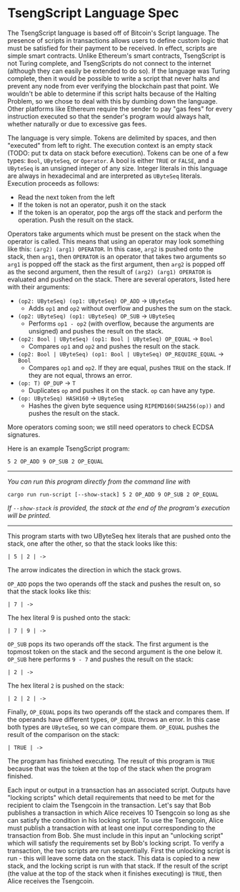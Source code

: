 # TsengScript Language Spec

The TsengScript language is based off of Bitcoin's Script language. The presence of scripts in transactions allows users to define custom logic that must be satisfied for their payment to be received. In effect, scripts are simple smart contracts. Unlike Ethereum's smart contracts, TsengScript is not Turing complete, and TsengScripts do not connect to the internet (although they can easily be extended to do so). If the language was Turing complete, then it would be possible to write a script that never halts and prevent any node from ever verifying the blockchain past that point. We wouldn't be able to determine if this script halts because of the Halting Problem, so we chose to deal with this by dumbing down the language. Other platforms like Ethereum require the sender to pay "gas fees" for every instruction executed so that the sender's program would always halt, whether naturally or due to excessive gas fees.

The language is very simple. Tokens are delimited by spaces, and then "executed" from left to right. The execution context is an empty stack (TODO: put tx data on stack before execution). Tokens can be one of a few types: `Bool`, `UByteSeq`, or `Operator`. A bool is either `TRUE` or `FALSE`, and a `UByteSeq` is an unsigned integer of any size. Integer literals in this language are always in hexadecimal and are interpreted as `UByteSeq` literals. Execution proceeds as follows:

- Read the next token from the left
- If the token is not an operator, push it on the stack
- If the token is an operator, pop the args off the stack and perform the operation. Push the result on the stack.

Operators take arguments which must be present on the stack when the operator is called. This means that using an operator may look something like this: `(arg2) (arg1) OPERATOR`. In this case, `arg2` is pushed onto the stack, then `arg1`, then `OPERATOR` is an operator that takes two arguments so `arg1` is popped off the stack as the first argument, then `arg2` is popped off as the second argument, then the result of `(arg2) (arg1) OPERATOR` is evaluated and pushed on the stack. There are several operators, listed here with their arguments:

- `(op2: UByteSeq) (op1: UByteSeq) OP_ADD` -> `UByteSeq`
  - Adds `op1` and `op2` without overflow and pushes the sum on the stack.
- `(op2: UByteSeq) (op1: UByteSeq) OP_SUB` -> `UByteSeq`
  - Performs `op1 - op2` (with overflow, because the arguments are unsigned) and pushes the result on the stack.
- `(op2: Bool | UByteSeq) (op1: Bool | UByteSeq) OP_EQUAL` -> `Bool`
  - Compares `op1` and `op2` and pushes the result on the stack.
- `(op2: Bool | UByteSeq) (op1: Bool | UByteSeq) OP_REQUIRE_EQUAL` -> `Bool`
  - Compares `op1` and `op2`. If they are equal, pushes `TRUE` on the stack. If they are not equal, throws an error.
- `(op: T) OP_DUP` -> `T`
  - Duplicates `op` and pushes it on the stack. `op` can have any type.
- `(op: UByteSeq) HASH160` -> `UByteSeq`
  - Hashes the given byte sequence using `RIPEMD160(SHA256(op))` and pushes the result on the stack.

More operators coming soon; we still need operators to check ECDSA signatures.

Here is an example TsengScript program:

```
5 2 OP_ADD 9 OP_SUB 2 OP_EQUAL
```

<hr>

_You can run this program directly from the command line with_

```
cargo run run-script [--show-stack] 5 2 OP_ADD 9 OP_SUB 2 OP_EQUAL
```

_If `--show-stack` is provided, the stack at the end of the program's execution will be printed._

<hr>

This program starts with two UByteSeq hex literals that are pushed onto the stack, one after the other, so that the stack looks like this:

```
| 5 | 2 | ->
```

The arrow indicates the direction in which the stack grows.

`OP_ADD` pops the two operands off the stack and pushes the result on, so that the stack looks like this:

```
| 7 | ->
```

The hex literal 9 is pushed onto the stack:

```
| 7 | 9 | ->
```

`OP_SUB` pops its two operands off the stack. The first argument is the topmost token on the stack and the second argument is the one below it. `OP_SUB` here performs `9 - 7` and pushes the result on the stack:

```
| 2 | ->
```

The hex literal `2` is pushed on the stack:

```
| 2 | 2 | ->
```

Finally, `OP_EQUAL` pops its two operands off the stack and compares them. If the operands have different types, `OP_EQUAL` throws an error. In this case both types are `UByteSeq`, so we can compare them. `OP_EQUAL` pushes the result of the comparison on the stack:

```
| TRUE | ->
```

The program has finished executing. The result of this program is `TRUE` because that was the token at the top of the stack when the program finished.

Each input or output in a transaction has an associated script. Outputs have "locking scripts" which detail requirements that need to be met for the recipient to claim the Tsengcoin in the transaction. Let's say that Bob publishes a transaction in which Alice receives 10 Tsengcoin so long as she can satisfy the condition in his locking script. To use the Tsengcoin, Alice must publish a transaction with at least one input corresponding to the transaction from Bob. She must include in this input an "unlocking script" which will satisfy the requirements set by Bob's locking script. To verify a transaction, the two scripts are run sequentially. First the unlocking script is run - this will leave some data on the stack. This data is copied to a new stack, and the locking script is run with that stack. If the result of the script (the value at the top of the stack when it finishes executing) is `TRUE`, then Alice receives the Tsengcoin.
